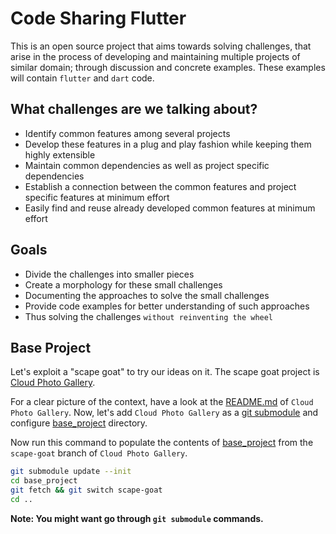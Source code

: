 # Code Sharing Flutter

This is an open source project that aims towards solving challenges, that arise in the process of developing and maintaining multiple projects of similar domain; through discussion and concrete examples. These examples will contain `flutter` and `dart` code.

## What challenges are we talking about?

 - Identify common features among several projects
 - Develop these features in a plug and play fashion while keeping them highly extensible
 - Maintain common dependencies as well as project specific dependencies
 - Establish a connection between the common features and project specific features at minimum effort
 - Easily find and reuse already developed common features at minimum effort
 
## Goals
 - Divide the challenges into smaller pieces
 - Create a morphology for these small challenges
 - Documenting the approaches to solve the small challenges
 - Provide code examples for better understanding of such approaches
 - Thus solving the challenges `without reinventing the wheel`

## Base Project

Let's exploit a "scape goat" to try our ideas on it.
The scape goat project is [Cloud Photo Gallery](https://github.com/aap01/cloud_photo_gallery/tree/scape-goat).

For a clear picture of the context, have a look at the [README.md](https://github.com/aap01/cloud_photo_gallery/tree/scape-goat) of `Cloud Photo Gallery`.
Now, let's add `Cloud Photo Gallery` as a [git submodule](https://git-scm.com/book/en/v2/Git-Tools-Submodules) and configure [base_project](/base_project) directory.

Now run this command to populate the contents of [base_project](/base_project) from the `scape-goat` branch of `Cloud Photo Gallery`.

```bash
git submodule update --init
cd base_project
git fetch && git switch scape-goat
cd ..
```

**Note: You might want go through `git submodule` commands.**

